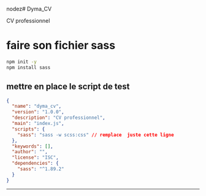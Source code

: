 nodez# Dyma_CV

CV professionnel

# faire son fichier sass

```bash
npm init -y
npm install sass
```

## mettre en place le script de test

```json
{
  "name": "dyma_cv",
  "version": "1.0.0",
  "description": "CV professionnel",
  "main": "index.js",
  "scripts": {
    "sass": "sass -w scss:css" // remplace  juste cette ligne
  },
  "keywords": [],
  "author": "",
  "license": "ISC",
  "dependencies": {
    "sass": "^1.89.2"
  }
}
```

---
